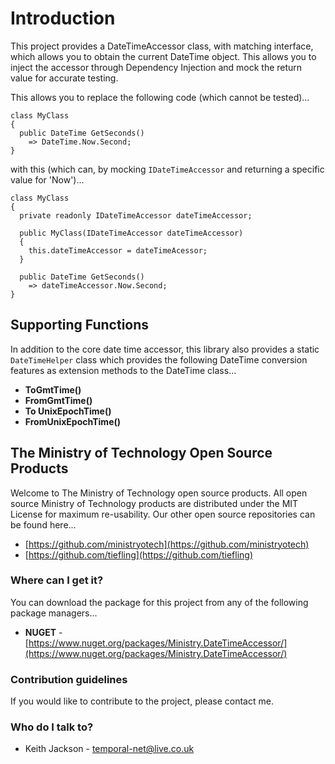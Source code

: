 # Introduction
This project provides a DateTimeAccessor class, with matching interface, which allows you to obtain the current DateTime object. This allows you to inject the accessor through Dependency Injection and mock the return value for accurate testing.

This allows you to replace the following code (which cannot be tested)...

    class MyClass
    {
      public DateTime GetSeconds()
        => DateTime.Now.Second;            
    }

with this (which can, by mocking `IDateTimeAccessor` and returning a specific value for 'Now')...

    class MyClass
    {
      private readonly IDateTimeAccessor dateTimeAccessor;
    
      public MyClass(IDateTimeAccessor dateTimeAccessor)
      {
        this.dateTimeAccessor = dateTimeAcessor;
      }
    
      public DateTime GetSeconds()
        => dateTimeAccessor.Now.Second;            
    }
    
## Supporting Functions
In addition to the core date time accessor, this library also provides a static `DateTimeHelper` class which provides the following DateTime conversion features as extension methods to the DateTime class...

- **ToGmtTime()**
- **FromGmtTime()**
- **To UnixEpochTime()**
- **FromUnixEpochTime()**

## The Ministry of Technology Open Source Products
Welcome to The Ministry of Technology open source products. All open source Ministry of Technology products are distributed under the MIT License for maximum re-usability.
Our other open source repositories can be found here...

* [https://github.com/ministryotech](https://github.com/ministryotech)
* [https://github.com/tiefling](https://github.com/tiefling)

### Where can I get it?
You can download the package for this project from any of the following package managers...

- **NUGET** - [https://www.nuget.org/packages/Ministry.DateTimeAccessor/](https://www.nuget.org/packages/Ministry.DateTimeAccessor/)

### Contribution guidelines
If you would like to contribute to the project, please contact me.

### Who do I talk to?
* Keith Jackson - temporal-net@live.co.uk
